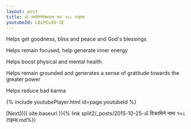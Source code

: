 ```yaml
---
layout: post
title: ॐ ज्योतिर्गणेश्वराय नमः १०८ टाइम्स
youtubeId: L8iPCuXO-3E
---
```

 
 
Helps get goodness, bliss and peace and God's blessings
 
Helps remain focused, help generate inner energy 
 
Helps boost physical and mental health 
 
Helps remain grounded and generates a sense of gratitude towards the greater power 
 
Helps reduce bad karma
 
 
 
 


{% include youtubePlayer.html id=page.youtubeId %}
 
[Next]({{ site.baseurl }}{% link  split2/_posts/2015-10-25-ॐ विक्रामिने नामा १०८ टाइम्स.md%})
 
